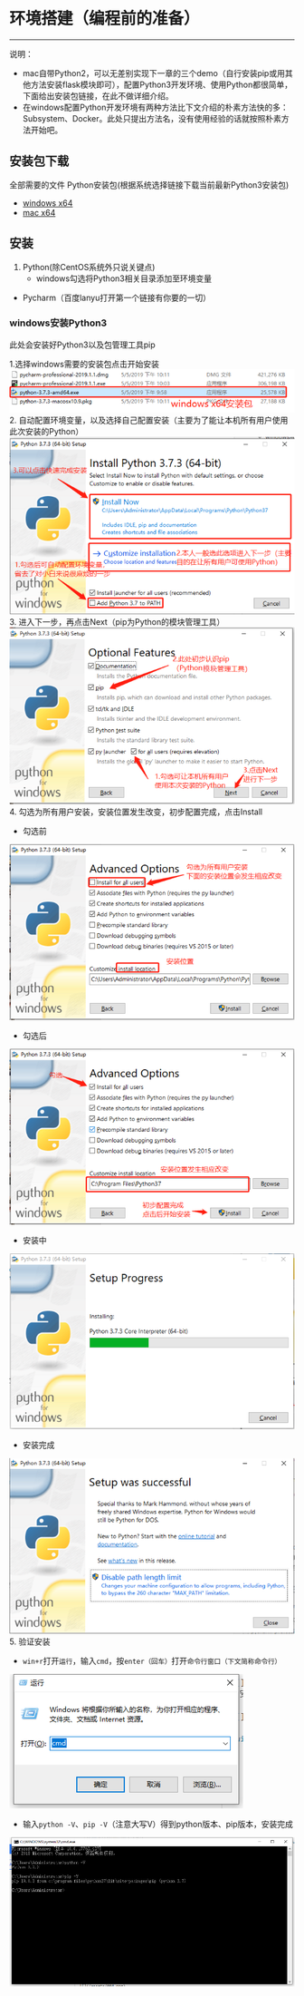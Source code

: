 # 环境搭建（编程前的准备）
---
说明：
- mac自带Python2，可以无差别实现下一章的三个demo（自行安装pip或用其他方法安装flask模块即可），配置Python3开发环境、使用Python都很简单，下面给出安装包链接，在此不做详细介绍。
- 在windows配置Python开发环境有两种方法比下文介绍的朴素方法快的多：Subsystem、Docker。此处只提出方法名，没有使用经验的话就按照朴素方法开始吧。


## 安装包下载

全部需要的文件
Python安装包(根据系统选择链接下载当前最新Python3安装包)
- [windows x64](https://www.python.org/ftp/python/3.7.3/python-3.7.3-amd64.exe) 
- [mac x64](https://www.python.org/ftp/python/3.7.3/python-3.7.3-macosx10.9.pkg)
   
## 安装
1. Python(除CentOS系统外只说关键点)
    - windows勾选将Python3相关目录添加至环境变量
- Pycharm（百度lanyu打开第一个链接有你要的一切）

### windows安装Python3
此处会安装好Python3以及包管理工具pip

1.选择windows需要的安装包点击开始安装
![](/assets/000.png)
2.  自动配置环境变量，以及选择自己配置安装（主要为了能让本机所有用户使用此次安装的Python）
![](/assets/001.png)
3. 进入下一步，再点击Next（pip为Python的模块管理工具）
![![](/assets/002.png)](/assets/002.png)
4. 勾选为所有用户安装，安装位置发生改变，初步配置完成，点击Install

- 勾选前

![](/assets/003.png)

- 勾选后

![](/assets/004.png)
- 安装中

![](/assets/005.png)
- 安装完成

![](/assets/006.png)
5. 验证安装
- `win+r`打开`运行`，输入`cmd`，按`enter（回车）`打开`命令行窗口（下文简称命令行）`

![](/assets/007.png)

- 输入`python -V`、`pip -V`（注意大写V）得到python版本、pip版本，安装完成

![](/assets/008.png)





